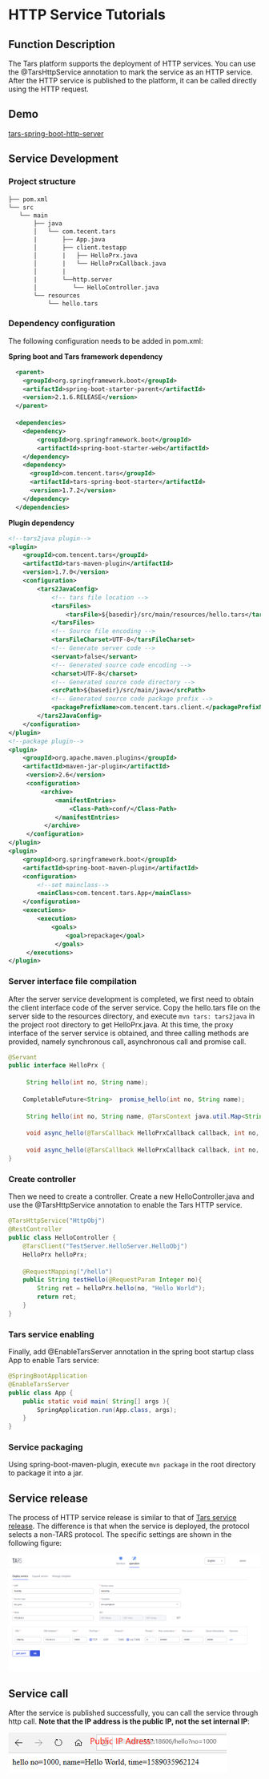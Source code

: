# HTTP Service Tutorials

## Function Description

The Tars platform supports the deployment of HTTP services. You can use the @TarsHttpService annotation to mark the service as an HTTP service. After the HTTP service is published to the platform, it can be called directly using the HTTP request.



## Demo

[tars-spring-boot-http-server](https://github.com/TarsCloud/TarsJava/tree/master/examples/tars-spring-boot-http-server)



## Service Development

### Project structure

```text
├── pom.xml
└── src
   └── main
       ├── java
       │   └── com.tecent.tars
       |       ├── App.java
       │       ├── client.testapp
       │       |   ├── HelloPrx.java
       │       |   └── HelloPrxCallback.java
       │       |
       |       └──http.server 
       │          └── HelloController.java
       └── resources
           └── hello.tars
```



### Dependency configuration

The following configuration needs to be added in pom.xml:

**Spring boot and Tars framework dependency**

```xml
  <parent>
    <groupId>org.springframework.boot</groupId>
    <artifactId>spring-boot-starter-parent</artifactId>
    <version>2.1.6.RELEASE</version>
  </parent>

  <dependencies>
    <dependency>
        <groupId>org.springframework.boot</groupId>
        <artifactId>spring-boot-starter-web</artifactId>
    </dependency>
    <dependency>
      <groupId>com.tencent.tars</groupId>
      <artifactId>tars-spring-boot-starter</artifactId>
      <version>1.7.2</version>
    </dependency>
  </dependencies>
```

**Plugin dependency**

```xml
<!--tars2java plugin-->
<plugin>
	<groupId>com.tencent.tars</groupId>
	<artifactId>tars-maven-plugin</artifactId>
	<version>1.7.0</version>
	<configuration>
		<tars2JavaConfig>
			<!-- tars file location -->
			<tarsFiles>
				<tarsFile>${basedir}/src/main/resources/hello.tars</tarsFile>
			</tarsFiles>
			<!-- Source file encoding -->
			<tarsFileCharset>UTF-8</tarsFileCharset>
			<!-- Generate server code -->
			<servant>false</servant>
			<!-- Generated source code encoding -->
			<charset>UTF-8</charset>
			<!-- Generated source code directory -->
			<srcPath>${basedir}/src/main/java</srcPath>
			<!-- Generated source code package prefix -->
			<packagePrefixName>com.tencent.tars.client.</packagePrefixName>
		</tars2JavaConfig>
	</configuration>
</plugin>
<!--package plugin-->
<plugin>
    <groupId>org.apache.maven.plugins</groupId>
    <artifactId>maven-jar-plugin</artifactId>
     <version>2.6</version>
     <configuration>
         <archive>
             <manifestEntries>
                 <Class-Path>conf/</Class-Path>
             </manifestEntries>
          </archive>
     </configuration>
</plugin>
<plugin>
    <groupId>org.springframework.boot</groupId>
    <artifactId>spring-boot-maven-plugin</artifactId>
    <configuration>
        <!--set mainclass-->
        <mainClass>com.tencent.tars.App</mainClass>
    </configuration>
    <executions>
        <execution>
            <goals>
                <goal>repackage</goal>
             </goals>
     </executions>
</plugin>
```



### Server interface file compilation

After the server service development is completed, we first need to obtain the client interface code of the server service. Copy the hello.tars file on the server side to the resources directory, and execute `mvn tars: tars2java` in the project root directory to get HelloPrx.java. At this time, the proxy interface of the server service is obtained, and three calling methods are provided, namely synchronous call, asynchronous call and promise call.

```java
@Servant
public interface HelloPrx {

	 String hello(int no, String name);

	CompletableFuture<String>  promise_hello(int no, String name);

	 String hello(int no, String name, @TarsContext java.util.Map<String, String> ctx);

	 void async_hello(@TarsCallback HelloPrxCallback callback, int no, String name);

	 void async_hello(@TarsCallback HelloPrxCallback callback, int no, String name, @TarsContext java.util.Map<String, String> ctx);
}
```



### Create controller

Then we need to create a controller. Create a new HelloController.java and use the @TarsHttpService annotation to enable the Tars HTTP service.

```java
@TarsHttpService("HttpObj")
@RestController
public class HelloController {
    @TarsClient("TestServer.HelloServer.HelloObj")
    HelloPrx helloPrx;

    @RequestMapping("/hello")
    public String testHello(@RequestParam Integer no){
        String ret = helloPrx.hello(no, "Hello World");
        return ret;
    }
}
```



### Tars service enabling

Finally, add @EnableTarsServer annotation in the spring boot startup class App to enable Tars service:

```java
@SpringBootApplication
@EnableTarsServer
public class App {
    public static void main( String[] args ){
        SpringApplication.run(App.class, args);
    }
}
```



### Service packaging

Using spring-boot-maven-plugin, execute `mvn package` in the root directory to package it into a jar.



## Service release

The process of HTTP service release is similar to that of [Tars service release](dev/tarsjava/tars-quick-start.md). The difference is that when the service is deployed, the protocol selects a non-TARS protocol. The specific settings are shown in the following figure:

![tars-deployment-http](images/tars-deployment-http.png)



## Service call

After the service is published successfully, you can call the service through http call. **Note that the IP address is the public IP, not the set internal IP**:

![tars-http-call](images/tars-http-call.png)